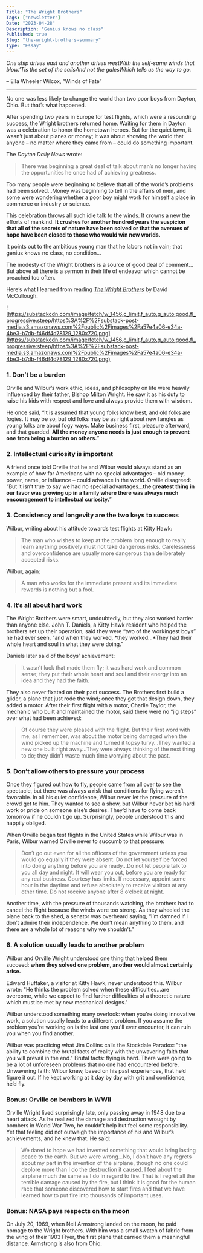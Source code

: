 ```yaml
---
Title: "The Wright Brothers"
Tags: ["newsletter"]
Date: "2023-04-28"
Description: "Genius knows no class"
Published: true
Slug: "the-wright-brothers-summary"
Type: "Essay"
---
```

*One ship drives east and another drives westWith the self-same winds that blow.’Tis the set of the sailsAnd not the galesWhich tells us the way to go.*

– Ella Wheeler Wilcox, “Winds of Fate”

---

No one was less likely to change the world than two poor boys from Dayton, Ohio. But that’s what happened.

After spending two years in Europe for test flights, which were a resounding success, the Wright brothers returned home. Waiting for them in Dayton was a celebration to honor the hometown heroes. But for the quiet town, it wasn’t just about planes or money; it was about showing the world that anyone – no matter where they came from – could do something important.

The *Dayton Daily News* wrote:

> There was beginning a great deal of talk about man’s no longer having the opportunities he once had of achieving greatness.

Too many people were beginning to believe that all of the world’s problems had been solved…Money was beginning to tell in the affairs of men, and some were wondering whether a poor boy might work for himself a place in commerce or industry or science.

This celebration throws all such idle talk to the winds. It crowns a new the efforts of mankind. **It crushes for another hundred years the suspicion that all of the secrets of nature have been solved or that the avenues of hope have been closed to those who would win new worlds.**

It points out to the ambitious young man that he labors not in vain; that genius knows no class, no condition…

The modesty of the Wright brothers is a source of good deal of comment…But above all there is a sermon in their life of endeavor which cannot be preached too often.
>

Here’s what I learned from reading *[The Wright Brothers](https://bookshop.org/p/books/the-wright-brothers-david-mccullough/10347963?ean=9781476728759)* by David McCullough.

![https://substackcdn.com/image/fetch/w_1456,c_limit,f_auto,q_auto:good,fl_progressive:steep/https%3A%2F%2Fsubstack-post-media.s3.amazonaws.com%2Fpublic%2Fimages%2Fa57e4a06-e34a-4be3-b7db-f46df4d78129_1280x720.png](https://substackcdn.com/image/fetch/w_1456,c_limit,f_auto,q_auto:good,fl_progressive:steep/https%3A%2F%2Fsubstack-post-media.s3.amazonaws.com%2Fpublic%2Fimages%2Fa57e4a06-e34a-4be3-b7db-f46df4d78129_1280x720.png)

### 1. Don’t be a burden

Orville and Wilbur’s work ethic, ideas, and philosophy on life were heavily influenced by their father, Bishop Milton Wright. He saw it as his duty to raise his kids with respect and love and always provide them with wisdom.

He once said, “It is assumed that young folks know best, and old folks are fogies. It may be so, but old folks may be as right about new fangles as young folks are about fogy ways. Make business first, pleasure afterward, and that guarded. **All the money anyone needs is just enough to prevent one from being a burden on others.”**

### 2. Intellectual curiosity is important

A friend once told Orville that he and Wilbur would always stand as an example of how far Americans with no special advantages – old money, power, name, or influence – could advance in the world. Orville disagreed: “But it isn’t true to say we had no special advantages…**the greatest thing in our favor was growing up in a family where there was always much encouragement to intellectual curiosity.**”

### 3. Consistency and longevity are the two keys to success

Wilbur, writing about his attitude towards test flights at Kitty Hawk:

> The man who wishes to keep at the problem long enough to really learn anything positively must not take dangerous risks. Carelessness and overconfidence are usually more dangerous than deliberately accepted risks.
>

Wilbur, again:

> A man who works for the immediate present and its immediate rewards is nothing but a fool.
>

### 4. It’s all about hard work

The Wright Brothers were smart, undoubtedly, but they also worked harder than anyone else. John T. Daniels, a Kitty Hawk resident who helped the brothers set up their operation, said they were “two of the workingest boys” he had ever seen, “and when they worked, *they worked…*They had their whole heart and soul in what they were doing.”

Daniels later said of the boys’ achievement:

> It wasn’t luck that made them fly; it was hard work and common sense; they put their whole heart and soul and their energy into an idea and they had the faith.
>

They also never fixated on their past success. The Brothers first build a glider, a plane that just rode the wind; once they got that design down, they added a motor. After their first flight with a motor, Charlie Taylor, the mechanic who built and maintained the motor, said there were no “jig steps” over what had been achieved:

> Of course they were pleased with the flight. But their first word with me, as I remember, was about the motor being damaged when the wind picked up the machine and turned it topsy turvy…They wanted a new one built right away…They were always thinking of the next thing to do; they didn’t waste much time worrying about the past.
>

### 5. Don’t allow others to pressure your process

Once they figured out how to fly, people came from all over to see the spectacle, but there was always a risk that conditions for flying weren’t favorable. In all his quiet confidence, Wilbur never let the pressure of the crowd get to him. They wanted to see a show, but Wilbur never bet his hard work or pride on someone else’s desires. They’d have to come back tomorrow if he couldn't go up. Surprisingly, people understood this and happily obliged.

When Orville began test flights in the United States while Wilbur was in Paris, Wilbur warned Orville never to succumb to that pressure:

> Don’t go out even for all the officers of the government unless you would go equally if they were absent. Do not let yourself be forced into doing anything before you are ready…Do not let people talk to you all day and night. It will wear you out, before you are ready for any real business. Courtesy has limits. If necessary, appoint some hour in the daytime and refuse absolutely to receive visitors at any other time. Do not receive anyone after 8 o’clock at night.
>

Another time, with the pressure of thousands watching, the brothers had to cancel the flight because the winds were too strong. As they wheeled the plane back to the shed, a senator was overheard saying, “I’m damned if I don’t admire their independence. We don’t mean anything to them, and there are a whole lot of reasons why we shouldn’t.”

### 6. A solution usually leads to another problem

Wilbur and Orville Wright understood one thing that helped them succeed: **when they solved one problem, another would almost certainly arise.**

Edward Huffaker, a visitor at Kitty Hawk, never understood this. Wilbur wrote: "He thinks the problem solved when these difficulties…are overcome, while we expect to find further difficulties of a theoretic nature which must be met by new mechanical designs."

Wilbur understood something many overlook: when you're doing innovative work, a solution usually leads to a different problem. If you assume the problem you're working on is the last one you'll ever encounter, it can ruin you when you find another.

Wilbur was practicing what Jim Collins calls the Stockdale Paradox: "the ability to combine the brutal facts of reality with the unwavering faith that you will prevail in the end." Brutal facts: flying is hard. There were going to be a lot of unforeseen problems that no one had encountered before. Unwavering faith: Wilbur knew, based on his past experiences, that he’d figure it out. If he kept working at it day by day with grit and confidence, he’d fly.

### Bonus: Orville on bombers in WWII

Orville Wright lived surprisingly late, only passing away in 1948 due to a heart attack. As he realized the damage and destruction wrought by bombers in World War Two, he couldn’t help but feel some responsibility. Yet that feeling did not outweigh the importance of his and Wilbur’s achievements, and he knew that. He said:

> We dared to hope we had invented something that would bring lasting peace to the earth. But we were wrong…No, I don’t have any regrets about my part in the invention of the airplane, though no one could deplore more than I do the destruction it caused. I feel about the airplane much the same as I do in regard to fire. That is I regret all the terrible damage caused by the fire, but I think it is good for the human race that someone discovered how to start fires and that we have learned how to put fire into thousands of important uses.
>

### Bonus: NASA pays respects on the moon

On July 20, 1969, when Neil Armstrong landed on the moon, he paid homage to the Wright brothers. With him was a small swatch of fabric from the wing of their 1903 Flyer, the first plane that carried them a meaningful distance. Armstrong is also from Ohio.
